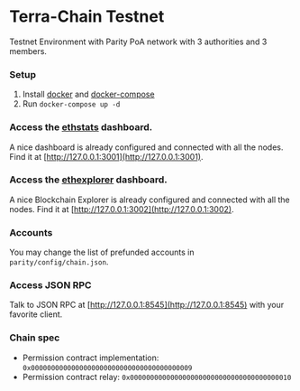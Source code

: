 # Terra-Chain Testnet

Testnet Environment with Parity PoA network with 3 authorities and 3 members.

### Setup

1. Install [docker](https://docs.docker.com/engine/installation/) and [docker-compose](https://docs.docker.com/compose/install/)
2. Run `docker-compose up -d`

### Access the [ethstats](https://github.com/cubedro/eth-netstats) dashboard.
A nice dashboard is already configured and connected with all the nodes.
Find it at [http://127.0.0.1:3001](http://127.0.0.1:3001).

### Access the [ethexplorer](http://github.com/carsenk/explorer) dashboard.
A nice Blockchain Explorer is already configured and connected with all the nodes.
Find it at [http://127.0.0.1:3002](http://127.0.0.1:3002).

### Accounts
You may change the list of prefunded accounts in `parity/config/chain.json`.

### Access JSON RPC
Talk to JSON RPC at [http://127.0.0.1:8545](http://127.0.0.1:8545) with your favorite client.

### Chain spec
- Permission contract implementation: `0x0000000000000000000000000000000000000009`
- Permission contract relay: `0x0000000000000000000000000000000000000010`
